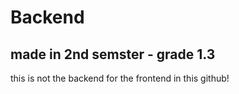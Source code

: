 # Backend
<h2>made in 2nd semster - grade 1.3</h2>
<p>this is not the backend for the frontend in this github!</p>
